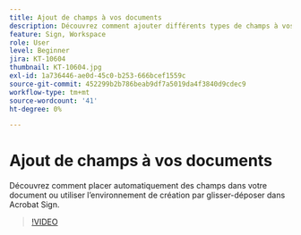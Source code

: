 ```yaml
---
title: Ajout de champs à vos documents
description: Découvrez comment ajouter différents types de champs à vos documents
feature: Sign, Workspace
role: User
level: Beginner
jira: KT-10604
thumbnail: KT-10604.jpg
exl-id: 1a736446-ae0d-45c0-b253-666bcef1559c
source-git-commit: 452299b2b786beab9df7a5019da4f3840d9cdec9
workflow-type: tm+mt
source-wordcount: '41'
ht-degree: 0%

---
```


# Ajout de champs à vos documents

Découvrez comment placer automatiquement des champs dans votre document ou utiliser l’environnement de création par glisser-déposer dans Acrobat Sign.

>[!VIDEO](https://video.tv.adobe.com/v/3425291?quality=12&learn=on&hidetitle=true&captions=fre_fr)
